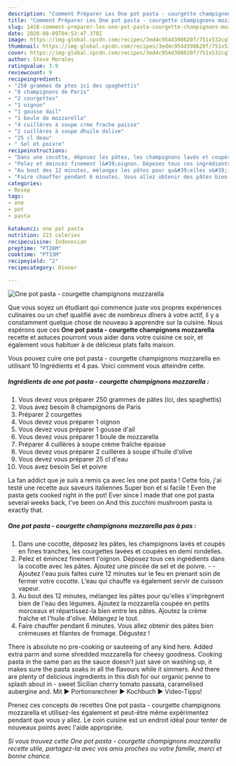 ```yaml
---
description: "Comment Préparer Les One pot pasta - courgette champignons mozzarella"
title: "Comment Préparer Les One pot pasta - courgette champignons mozzarella"
slug: 1418-comment-preparer-les-one-pot-pasta-courgette-champignons-mozzarella
date: 2020-08-09T04:53:47.370Z
image: https://img-global.cpcdn.com/recipes/3ed4c954d398620f/751x532cq70/one-pot-pasta-courgette-champignons-mozzarella-photo-principale-de-la-recette.jpg
thumbnail: https://img-global.cpcdn.com/recipes/3ed4c954d398620f/751x532cq70/one-pot-pasta-courgette-champignons-mozzarella-photo-principale-de-la-recette.jpg
cover: https://img-global.cpcdn.com/recipes/3ed4c954d398620f/751x532cq70/one-pot-pasta-courgette-champignons-mozzarella-photo-principale-de-la-recette.jpg
author: Steve Morales
ratingvalue: 3.9
reviewcount: 9
recipeingredient:
- "250 grammes de ptes ici des spaghettis"
- "8 champignons de Paris"
- "2 courgettes"
- "1 oignon"
- "1 gousse dail"
- "1 boule de mozzarella"
- "4 cuillères à soupe crme frache paisse"
- "2 cuillères à soupe dhuile dolive"
- "25 cl deau"
- " Sel et poivre"
recipeinstructions:
- "Dans une cocotte, déposez les pâtes, les champignons lavés et coupés en fines tranches, les courgettes lavées et coupées en demi rondelles."
- "Pelez et émincez finement l&#39;oignon. Déposez tous ces ingrédients dans la cocotte avec les pâtes. Ajoutez une pincée de sel et de poivre.   Ajoutez l&#39;eau puis faites cuire 12 minutes sur le feu en prenant soin de fermer votre cocotte. L&#39;eau qui chauffe va également servir de cuisson vapeur."
- "Au bout des 12 minutes, mélangez les pâtes pour qu&#39;elles s&#39;imprègnent bien de l&#39;eau des légumes. Ajoutez la mozzarella coupée en petits morceaux et répartissez-la bien entre les pâtes. Ajoutez la crème fraîche et l&#39;huile d&#39;olive. Mélangez le tout."
- "Faire chauffer pendant 6 minutes. Vous allez obtenir des pâtes bien crémeuses et filantes de fromage. Dégustez !"
categories:
- Resep
tags:
- one
- pot
- pasta

katakunci: one pot pasta 
nutrition: 223 calories
recipecuisine: Indonesian
preptime: "PT26M"
cooktime: "PT33M"
recipeyield: "2"
recipecategory: Dinner

---
```



![One pot pasta - courgette champignons mozzarella](https://img-global.cpcdn.com/recipes/3ed4c954d398620f/751x532cq70/one-pot-pasta-courgette-champignons-mozzarella-photo-principale-de-la-recette.jpg)

Que vous soyez un étudiant qui commence juste vos propres expériences culinaires ou un chef qualifié avec de nombreux dîners à votre actif, il y a constamment quelque chose de nouveau à apprendre sur la cuisine. Nous espérons que ces <strong> One pot pasta - courgette champignons mozzarella </strong> recette et astuces pourront vous aider dans votre cuisine ce soir, et également vous habituer à de délicieux plats faits maison.

<!--inarticleads1-->

Vous pouvez cuire one pot pasta - courgette champignons mozzarella en utilisant 10 Ingrédients et 4 pas. Voici comment vous atteindre cette.

##### Ingrédients de one pot pasta - courgette champignons mozzarella :

1. Vous devez vous préparer 250 grammes de pâtes (ici, des spaghettis)
1. Vous avez besoin 8 champignons de Paris
1. Préparer 2 courgettes
1. Vous devez vous préparer 1 oignon
1. Vous devez vous préparer 1 gousse d&#39;ail
1. Vous devez vous préparer 1 boule de mozzarella
1. Préparer 4 cuillères à soupe crème fraîche épaisse
1. Vous devez vous préparer 2 cuillères à soupe d&#39;huile d&#39;olive
1. Vous devez vous préparer 25 cl d&#39;eau
1. Vous avez besoin  Sel et poivre


La fan addict que je suis a remis ça avec les one pot pasta ! Cette fois, j&#39;ai testé une recette aux saveurs italiennes Super bon et si facile ! Even the pasta gets cooked right in the pot! Ever since I made that one pot pasta several weeks back, I&#39;ve been on And this zucchini mushroom pasta is exactly that. 

<!--inarticleads2-->

##### One pot pasta - courgette champignons mozzarella pas à pas :

1. Dans une cocotte, déposez les pâtes, les champignons lavés et coupés en fines tranches, les courgettes lavées et coupées en demi rondelles.
1. Pelez et émincez finement l&#39;oignon. Déposez tous ces ingrédients dans la cocotte avec les pâtes. Ajoutez une pincée de sel et de poivre.  -  - Ajoutez l&#39;eau puis faites cuire 12 minutes sur le feu en prenant soin de fermer votre cocotte. L&#39;eau qui chauffe va également servir de cuisson vapeur.
1. Au bout des 12 minutes, mélangez les pâtes pour qu&#39;elles s&#39;imprègnent bien de l&#39;eau des légumes. Ajoutez la mozzarella coupée en petits morceaux et répartissez-la bien entre les pâtes. Ajoutez la crème fraîche et l&#39;huile d&#39;olive. Mélangez le tout.
1. Faire chauffer pendant 6 minutes. Vous allez obtenir des pâtes bien crémeuses et filantes de fromage. Dégustez !


There is absolute no pre-cooking or sauteeing of any kind here. Added extra parm and some shredded mozzarella for cheesy goodness. Cooking pasta in the same pan as the sauce doesn&#39;t just save on washing up, it makes sure the pasta soaks in all the flavours while it simmers. And there are plenty of delicious ingredients in this dish for our organic penne to splash about in - sweet Sicilian cherry tomato passata, caramelised aubergine and. Mit ► Portionsrechner ► Kochbuch ► Video-Tipps! 

<!--inarticleads1-->

<p>
Prenez ces concepts de recettes One pot pasta - courgette champignons mozzarella et utilisez-les également et peut-être même expérimentez pendant que vous y allez. Le coin cuisine est un endroit idéal pour tenter de nouveaux points avec l'aide appropriée.
</p>

<p>
<i>Si vous trouvez cette One pot pasta - courgette champignons mozzarella recette utile, partagez-la avec vos amis proches ou votre famille, merci et bonne chance.</i>
</p>
